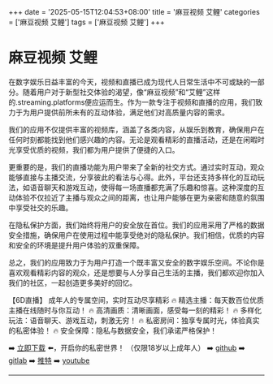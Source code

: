 +++
date = '2025-05-15T12:04:53+08:00'
title = '麻豆视频 艾鲤'
categories = ['麻豆视频 艾鲤']
tags = ['麻豆视频 艾鲤']
+++

# 麻豆视频 艾鲤

在数字娱乐日益丰富的今天，视频和直播已成为现代人日常生活中不可或缺的一部分。随着用户对于新型社交体验的渴望，像“麻豆视频”和“艾鲤”这样的.streaming.platforms便应运而生。作为一款专注于视频和直播的应用，我们致力于为用户提供前所未有的互动体验，满足他们对高质量内容的需求。

我们的应用不仅提供丰富的视频库，涵盖了各类内容，从娱乐到教育，确保用户在任何时刻都能找到他们感兴趣的内容。无论是观看精彩的直播活动，还是在闲暇时光享受优质的视频，我们都为用户提供了便捷的入口。

更重要的是，我们的直播功能为用户带来了全新的社交方式。通过实时互动，观众能够直接与主播交流，分享彼此的看法与心得。此外，平台还支持多样化的互动玩法，如语音聊天和游戏互动，使得每一场直播都充满了乐趣和惊喜。这种深度的互动体验不仅拉近了主播与观众之间的距离，也让用户能够在更为亲密和随意的氛围中享受社交的乐趣。

在隐私保护方面，我们始终将用户的安全放在首位。我们的应用采用了严格的数据安全措施，确保用户在使用过程中能享受绝对的隐私保护。我们相信，优质的内容和安全的环境是提升用户体验的双重保障。

总之，我们的应用致力于为用户打造一个既丰富又安全的数字娱乐空间。不论你是喜欢观看精彩内容的观众，还是想要与人分享自己生活的主播，我们都欢迎你加入我们的社区，一起创造更多美好的回忆。

【6D直播】
成年人的专属空间，实时互动尽享精彩
🔥 精选主播：每天数百位优质主播在线随时与你互动！
🔥 高清画质：清晰画面，感受每一刻的精彩！
🔥 多样化玩法：语音聊天、游戏互动，刺激无穷！
🔥 私密房间：独享专属时光，体验真实的私密体验！
🔥 安全保障：隐私与数据安全，我们承诺严格保护！

➡️ [立即下载](https://down123.s3.ap-east-1.amazonaws.com/index.html?channelCode=blog) ⬅️，开启你的私密世界！
（仅限18岁以上成年人）
➡️ [github](https://aldult-live.github.io/)
➡️ [gitlab](https://seo-09598d.gitlab.io/)
➡️ [推特](https://x.com/wegame33)
➡️ [youtube](https://www.youtube.com/@6Dlive)

---
